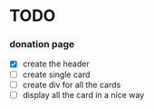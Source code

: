 # TODO

### donation page
- [x] create the header
- [ ] create single card
- [ ] create div for all the cards
- [ ] display all the card in a nice way